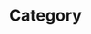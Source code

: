 ---
title: "Category"
layout: categories 
permalink: /categories/
author_profile: true
sidebar_main: true
---